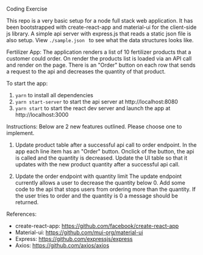 Coding Exercise 

This repo is a very basic setup for a node full stack web application. It has been bootstrapped with create-react-app and material-ui for the client-side js library. A simple api server with express.js that reads a static json file is also setup. View `./sample.json ` to see what the data structures looks like. 

Fertilizer App: 
The application renders a list of 10 fertilizer products that a customer could order. On render the products list is loaded via an API call and render on the page. There is an "Order" button on each row that sends a request to the api and decreases the quantity of that product.

To start the app: 
1. `yarn` to install all dependencies
2. `yarn start-server` to start the api server at http://localhost:8080 
2. `yarn start` to start the react dev server and launch the app at http://localhost:3000

Instructions:
Below are 2 new features outlined. Please choose one to implement. 

1. Update product table after a successful api call to order endpoint. 
In the app each line item has an "Order" button. Onclick of the button, the api is called and the quantity is decreased. Update the UI table so that it updates with the new product quantity after a successful api call. 

2. Update the order endpoint with quantity limit
The update endpoint currently allows a user to decrease the quantity below 0. Add some code to the api that stops users from ordering more than the quantity. If the user tries to order and the quantity is 0 a message should be returned. 

References: 
- create-react-app: https://github.com/facebook/create-react-app
- Material-ui: https://github.com/mui-org/material-ui
- Express: https://github.com/expressjs/express
- Axios: https://github.com/axios/axios